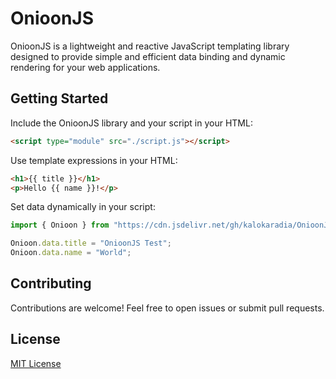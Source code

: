 # OnioonJS

OnioonJS is a lightweight and reactive JavaScript templating library designed to provide simple and efficient data binding and dynamic rendering for your web applications.

## Getting Started

Include the OnioonJS library and your script in your HTML:

```html
<script type="module" src="./script.js"></script>
```

Use template expressions in your HTML:

```html
<h1>{{ title }}</h1>
<p>Hello {{ name }}!</p>
```

Set data dynamically in your script:

```js
import { Onioon } from "https://cdn.jsdelivr.net/gh/kalokaradia/OnioonJS/onioonjs/onioon.js";

Onioon.data.title = "OnioonJS Test";
Onioon.data.name = "World";
```

## Contributing

Contributions are welcome! Feel free to open issues or submit pull requests.

## License

[MIT License](./LICENSE)
